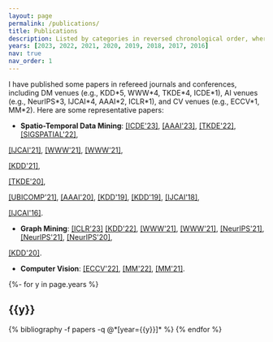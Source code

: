 ```yaml
---
layout: page
permalink: /publications/
title: Publications
description: Listed by categories in reversed chronological order, where + indicates equal contribution and * denotes corresponding author. 
years: [2023, 2022, 2021, 2020, 2019, 2018, 2017, 2016]
nav: true
nav_order: 1
---
```

<!-- _pages/publications.md -->

I have published some papers in refereed journals and conferences, including DM venues (e.g., KDD\*5, WWW\*4, TKDE\*4, ICDE\*1), AI venues (e.g., NeurIPS\*3, IJCAI\*4, AAAI\*2, ICLR\*1), and CV venues (e.g., ECCV\*1, MM\*2). Here are some representative papers:

- **Spatio-Temporal Data Mining**: 
[[ICDE'23]](https://arxiv.org/abs/2210.05155),
[[AAAI'23]](https://arxiv.org/pdf/2211.15979.pdf), 
[[TKDE'22]](https://ieeexplore.ieee.org/document/9956738/), 
[[SIGSPATIAL'22]](https://arxiv.org/pdf/2108.11873.pdf), 
<!-- [[SIGSPATIAL'22]](https://dl.acm.org/doi/pdf/10.1145/3557915.3560947),  -->
<!-- [[CIKM'22]](https://zhangjunbo.org/pdf/2022_CIKM_TrajFormer.pdf),  -->
[[IJCAI'21]](https://www.ijcai.org/proceedings/2021/0207.pdf), 
[[WWW'21]](http://urban-computing.com/pdf/WWW2021UrbanFlowPrediction.pdf), 
[[WWW'21]](http://panzheyi.cc/publication/pan2021autostg/paper.pdf),
<!-- [[TVCG'21]](http://urban-computing.com/pdf/TVCG_viscas.pdf), -->
<!-- [[ECML-PKDD'21]](http://urban-computing.com/pdf/2020-ECML-final.pdf), -->
[[KDD'21]](http://urban-computing.com/pdf/AutoST_kdd20_camera_ready.pdf),
<!-- [[TKDE'20]](http://urban-computing.com/pdf/TKDE_UrbanFlowInfer.pdf), -->
[[TKDE'20]](http://urban-computing.com/pdf/MVGCN_Final_Version.pdf),
<!-- [[TKDE'20]](http://urban-computing.com/pdf/MetaLearning_tkde_2020.pdf), -->
<!-- [[TBD'20]](http://urban-computing.com/pdf/ieeetbd2020_UrbanWater.pdf), -->
[[UBICOMP'21]](http://urban-computing.com/pdf/paper_UbiComp20-Ruan.pdf),
[[AAAI'20]](http://urban-computing.com/pdf/AAAI-RuanS.361.pdf),
[[KDD'19]](http://urban-computing.com/pdf/yuxuanUrbanFMKDD2019.pdf),
[[KDD'19]](http://urban-computing.com/pdf/kdd_2019_camera_ready_ST_MetaNet.pdf),
[[IJCAI'18]](https://www.ijcai.org/Proceedings/2018/0476.pdf),
<!-- [[SIGSPATIAL'17]](https://www.ijcai.org/Proceedings/2018/0476.pdf), -->
[[IJCAI'16]](https://www.microsoft.com/en-us/research/wp-content/uploads/2017/10/Traffic-cascading-patterns_Zheng_SIGSPATIAL2017.pdf).



- **Graph Mining**:
[[ICLR'23]](https://openreview.net/pdf?id=Dvs-a3aymPe)
[[KDD'22]](https://arxiv.org/pdf/2207.05584.pdf), 
[[WWW'21]](https://dl.acm.org/doi/abs/10.1145/3442381.3449796?casa_token=ld3tJXow02AAAAAA:k6qS_Tsxym4YyANwQn8a-0Xf98Y0jD_gfTpPt8wocORTvaGRThRLseXYuvLbO8RU_EC0k6gAX6T7dg), 
[[WWW'21]](https://bhooi.github.io/papers/curgraph_web21.pdf), 
[[NeurIPS'21]](https://proceedings.neurips.cc/paper/2021/file/0b0b0994d12ad343511adfbfc364256e-Paper.pdf), 
[[NeurIPS'21]](https://proceedings.neurips.cc/paper/2021/file/a3048e47310d6efaa4b1eaf55227bc92-Paper.pdf), 
[[NeurIPS'20]](https://proceedings.neurips.cc/paper/2020/file/cffb6e2288a630c2a787a64ccc67097c-Paper.pdf), 
<!-- [[ECML-PKDD'20]](https://bitbucket.org/ghentdatascience/ecmlpkdd20-papers/raw/master/RT/sub_221.pdf),  -->
[[KDD'20]](https://bitbucket.org/ghentdatascience/ecmlpkdd20-papers/raw/master/RT/sub_221.pdf). 


- **Computer Vision**:
[[ECCV'22]](https://dl.acm.org/doi/abs/10.1007/978-3-031-19830-4_33), 
[[MM'22]](https://dl.acm.org/doi/pdf/10.1145/3503161.3548102), 
[[MM'21]](https://dl.acm.org/doi/pdf/10.1145/3474085.3475268).


<!-- See more at [[Google Scholar]](https://scholar.google.com/citations?hl=zh-CN&user=n9cODgcAAAAJ&view_op=list_works&sortby=pubdate)[[DBLP]](https://dblp.org/pid/183/0977.html). -->



<div class="publications">
{%- for y in page.years %}
  <h2 class="year">{{y}}</h2>
  {% bibliography -f papers -q @*[year={{y}}]* %}
{% endfor %}

</div>
